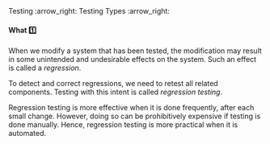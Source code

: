 <div id="path">Testing :arrow_right: Testing Types :arrow_right:</div>

<div id="title">

#### What :one:

</div>

<div id="body">

When we modify a system that has been tested, the modification may result in some unintended and undesirable effects on the system. Such an effect is called a _regression_.

To detect and correct regressions, we need to retest all related components. Testing with this intent is called _regression testing_.

Regression testing is more effective when it is done frequently, after each small change. However, doing so can be prohibitively expensive if testing is done manually. Hence, regression testing is more practical when it is automated.

</div>

<div id="extras">
</div>

</div>
